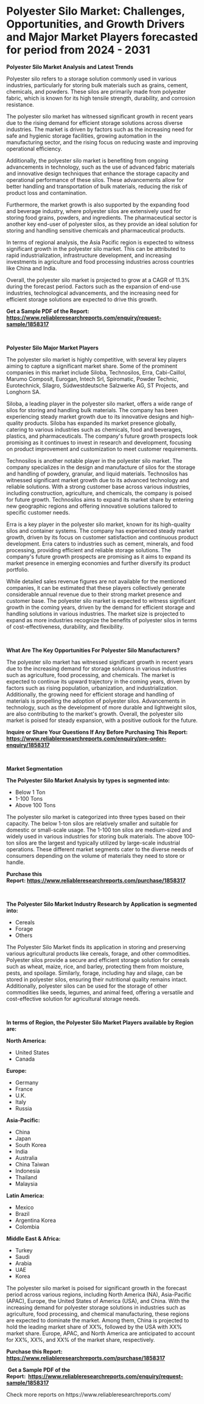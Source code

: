 <p><h1>Polyester Silo Market: Challenges, Opportunities, and Growth Drivers and Major Market Players forecasted for period from 2024 - 2031</h1></p><p><strong>Polyester Silo Market Analysis and Latest Trends</strong></p>
<p><p>Polyester silo refers to a storage solution commonly used in various industries, particularly for storing bulk materials such as grains, cement, chemicals, and powders. These silos are primarily made from polyester fabric, which is known for its high tensile strength, durability, and corrosion resistance.</p><p>The polyester silo market has witnessed significant growth in recent years due to the rising demand for efficient storage solutions across diverse industries. The market is driven by factors such as the increasing need for safe and hygienic storage facilities, growing automation in the manufacturing sector, and the rising focus on reducing waste and improving operational efficiency.</p><p>Additionally, the polyester silo market is benefiting from ongoing advancements in technology, such as the use of advanced fabric materials and innovative design techniques that enhance the storage capacity and operational performance of these silos. These advancements allow for better handling and transportation of bulk materials, reducing the risk of product loss and contamination.</p><p>Furthermore, the market growth is also supported by the expanding food and beverage industry, where polyester silos are extensively used for storing food grains, powders, and ingredients. The pharmaceutical sector is another key end-user of polyester silos, as they provide an ideal solution for storing and handling sensitive chemicals and pharmaceutical products.</p><p>In terms of regional analysis, the Asia Pacific region is expected to witness significant growth in the polyester silo market. This can be attributed to rapid industrialization, infrastructure development, and increasing investments in agriculture and food processing industries across countries like China and India.</p><p>Overall, the polyester silo market is projected to grow at a CAGR of 11.3% during the forecast period. Factors such as the expansion of end-use industries, technological advancements, and the increasing need for efficient storage solutions are expected to drive this growth.</p></p>
<p><strong>Get a Sample PDF of the Report:&nbsp; <a href="https://www.reliableresearchreports.com/enquiry/request-sample/1858317">https://www.reliableresearchreports.com/enquiry/request-sample/1858317</a></strong></p>
<p>&nbsp;</p>
<p><strong>Polyester Silo Major Market Players</strong></p>
<p><p>The polyester silo market is highly competitive, with several key players aiming to capture a significant market share. Some of the prominent companies in this market include Siloba, Technosilos, Erra, Cabi-Caillol, Marumo Composit, Eurogan, Intech Srl, Spiromatic, Powder Technic, Eurotechnick, Silagro, Südwestdeutsche Salzwerke AG, ST Projects, and Longhorn SA.</p><p>Siloba, a leading player in the polyester silo market, offers a wide range of silos for storing and handling bulk materials. The company has been experiencing steady market growth due to its innovative designs and high-quality products. Siloba has expanded its market presence globally, catering to various industries such as chemicals, food and beverages, plastics, and pharmaceuticals. The company's future growth prospects look promising as it continues to invest in research and development, focusing on product improvement and customization to meet customer requirements.</p><p>Technosilos is another notable player in the polyester silo market. The company specializes in the design and manufacture of silos for the storage and handling of powdery, granular, and liquid materials. Technosilos has witnessed significant market growth due to its advanced technology and reliable solutions. With a strong customer base across various industries, including construction, agriculture, and chemicals, the company is poised for future growth. Technosilos aims to expand its market share by entering new geographic regions and offering innovative solutions tailored to specific customer needs.</p><p>Erra is a key player in the polyester silo market, known for its high-quality silos and container systems. The company has experienced steady market growth, driven by its focus on customer satisfaction and continuous product development. Erra caters to industries such as cement, minerals, and food processing, providing efficient and reliable storage solutions. The company's future growth prospects are promising as it aims to expand its market presence in emerging economies and further diversify its product portfolio.</p><p>While detailed sales revenue figures are not available for the mentioned companies, it can be estimated that these players collectively generate considerable annual revenue due to their strong market presence and customer base. The polyester silo market is expected to witness significant growth in the coming years, driven by the demand for efficient storage and handling solutions in various industries. The market size is projected to expand as more industries recognize the benefits of polyester silos in terms of cost-effectiveness, durability, and flexibility.</p></p>
<p>&nbsp;</p>
<p><strong>What Are The Key Opportunities For Polyester Silo Manufacturers?</strong></p>
<p><p>The polyester silo market has witnessed significant growth in recent years due to the increasing demand for storage solutions in various industries such as agriculture, food processing, and chemicals. The market is expected to continue its upward trajectory in the coming years, driven by factors such as rising population, urbanization, and industrialization. Additionally, the growing need for efficient storage and handling of materials is propelling the adoption of polyester silos. Advancements in technology, such as the development of more durable and lightweight silos, are also contributing to the market's growth. Overall, the polyester silo market is poised for steady expansion, with a positive outlook for the future.</p></p>
<p><strong>Inquire or Share Your Questions If Any Before Purchasing This Report: <a href="https://www.reliableresearchreports.com/enquiry/pre-order-enquiry/1858317">https://www.reliableresearchreports.com/enquiry/pre-order-enquiry/1858317</a></strong></p>
<p>&nbsp;</p>
<p><strong>Market Segmentation</strong></p>
<p><strong>The Polyester Silo Market Analysis by types is segmented into:</strong></p>
<p><ul><li>Below 1 Ton</li><li>1-100 Tons</li><li>Above 100 Tons</li></ul></p>
<p><p>The polyester silo market is categorized into three types based on their capacity. The below 1-ton silos are relatively smaller and suitable for domestic or small-scale usage. The 1-100 ton silos are medium-sized and widely used in various industries for storing bulk materials. The above 100-ton silos are the largest and typically utilized by large-scale industrial operations. These different market segments cater to the diverse needs of consumers depending on the volume of materials they need to store or handle.</p></p>
<p><strong>Purchase this Report:&nbsp;<a href="https://www.reliableresearchreports.com/purchase/1858317">https://www.reliableresearchreports.com/purchase/1858317</a></strong></p>
<p>&nbsp;</p>
<p><strong>The Polyester Silo Market Industry Research by Application is segmented into:</strong></p>
<p><ul><li>Cereals</li><li>Forage</li><li>Others</li></ul></p>
<p><p>The Polyester Silo Market finds its application in storing and preserving various agricultural products like cereals, forage, and other commodities. Polyester silos provide a secure and efficient storage solution for cereals such as wheat, maize, rice, and barley, protecting them from moisture, pests, and spoilage. Similarly, forage, including hay and silage, can be stored in polyester silos, ensuring their nutritional quality remains intact. Additionally, polyester silos can be used for the storage of other commodities like seeds, legumes, and animal feed, offering a versatile and cost-effective solution for agricultural storage needs.</p></p>
<p>&nbsp;</p>
<p><strong>In terms of Region, the Polyester Silo Market Players available by Region are:</strong></p>
<p>
    <p> <strong> North America: </strong>
        <ul>
            <li>United States</li>
            <li>Canada</li>
        </ul>
        </p> 
    <p> <strong> Europe: </strong>
        <ul>
            <li>Germany</li>
            <li>France</li>
            <li>U.K.</li>
            <li>Italy</li>
            <li>Russia</li>
        </ul>
        </p> 
    <p> <strong> Asia-Pacific: </strong>
        <ul>
            <li>China</li>
            <li>Japan</li>
            <li>South Korea</li>
            <li>India</li>
            <li>Australia</li>
            <li>China Taiwan</li>
            <li>Indonesia</li>
            <li>Thailand</li>
            <li>Malaysia</li>
        </ul>
        </p> 
    <p> <strong> Latin America: </strong>
        <ul>
            <li>Mexico</li>
            <li>Brazil</li>
            <li>Argentina Korea</li>
            <li>Colombia</li>
        </ul>
        </p> 
    <p> <strong> Middle East & Africa: </strong>
        <ul>
            <li>Turkey</li>
            <li>Saudi</li>
            <li>Arabia</li>
            <li>UAE</li>
            <li>Korea</li>
        </ul>
    </p>
    </p>
<p><p>The polyester silo market is poised for significant growth in the forecast period across various regions, including North America (NA), Asia-Pacific (APAC), Europe, the United States of America (USA), and China. With the increasing demand for polyester storage solutions in industries such as agriculture, food processing, and chemical manufacturing, these regions are expected to dominate the market. Among them, China is projected to hold the leading market share of XX%, followed by the USA with XX% market share. Europe, APAC, and North America are anticipated to account for XX%, XX%, and XX% of the market share, respectively.</p></p>
<p><strong>Purchase this Report: <a href="https://www.reliableresearchreports.com/purchase/1858317">https://www.reliableresearchreports.com/purchase/1858317</a></strong></p>
<p>&nbsp;<strong>Get a Sample PDF of the Report:&nbsp;&nbsp;<a href="https://www.reliableresearchreports.com/enquiry/request-sample/1858317">https://www.reliableresearchreports.com/enquiry/request-sample/1858317</a></strong></p>
<p><strong></strong></p>
<p>Check more reports on https://www.reliableresearchreports.com/</p>